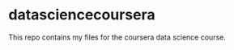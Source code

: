 datasciencecoursera
===================

This repo contains my files for the coursera data science course.
